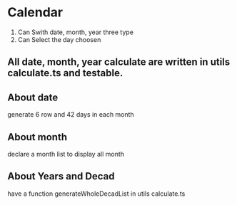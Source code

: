 # Calendar

1. Can Swith date, month, year three type
2. Can Select the day choosen

## All date, month, year calculate are written in utils calculate.ts and testable.

## About date

generate 6 row and 42 days in each month

## About month

declare a month list to display all month

## About Years and Decad

have a function generateWholeDecadList in utils calculate.ts
